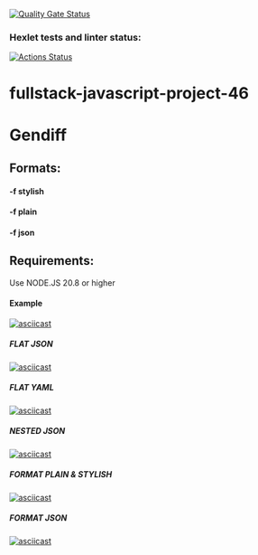 [![Quality Gate Status](https://sonarcloud.io/api/project_badges/measure?project=ChemicalWitness_fullstack-javascript-project-46&metric=alert_status)](https://sonarcloud.io/summary/new_code?id=ChemicalWitness_fullstack-javascript-project-46)
### Hexlet tests and linter status:
[![Actions Status](https://github.com/ChemicalWitness/fullstack-javascript-project-46/actions/workflows/hexlet-check.yml/badge.svg)](https://github.com/ChemicalWitness/fullstack-javascript-project-46/actions)

# fullstack-javascript-project-46
# Gendiff
## Formats:
#### -f stylish
#### -f plain
#### -f json

## Requirements:
Use NODE.JS 20.8 or higher

#### Example
[![asciicast](https://asciinema.org/a/3heOBGUbi6SXcidFul97j4ffC.svg)](https://asciinema.org/a/3heOBGUbi6SXcidFul97j4ffC)

##### FLAT JSON
[![asciicast](https://asciinema.org/a/EmHOLm2mNjCkGoIGTXNLoq66b.svg)](https://asciinema.org/a/EmHOLm2mNjCkGoIGTXNLoq66b)

##### FLAT YAML
[![asciicast](https://asciinema.org/a/uV0Wsgk3cz4rUod22AiwB3bh2.svg)](https://asciinema.org/a/uV0Wsgk3cz4rUod22AiwB3bh2)

##### NESTED JSON
[![asciicast](https://asciinema.org/a/EACYC0XXheetf06roNUfh2B5n.svg)](https://asciinema.org/a/EACYC0XXheetf06roNUfh2B5n)

##### FORMAT PLAIN & STYLISH
[![asciicast](https://asciinema.org/a/41sgSo64a5sHYEdVSOukOaC1z.svg)](https://asciinema.org/a/41sgSo64a5sHYEdVSOukOaC1z)

##### FORMAT JSON
[![asciicast](https://asciinema.org/a/ugi9HSWXzAvArKIk9szAKQrln.svg)](https://asciinema.org/a/ugi9HSWXzAvArKIk9szAKQrln)

